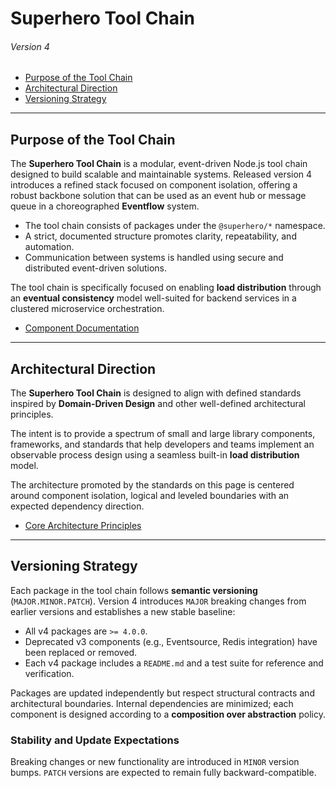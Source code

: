 # Superhero Tool Chain

###### Version 4

- [Purpose of the Tool Chain](#purpose-of-the-tool-chain)
- [Architectural Direction](#architectural-direction)
- [Versioning Strategy](#versioning-strategy)

---

## Purpose of the Tool Chain

The **Superhero Tool Chain** is a modular, event-driven Node.js tool chain designed to build scalable and maintainable systems. Released version 4 introduces a refined stack focused on component isolation, offering a robust backbone solution that can be used as an event hub or message queue in a choreographed **Eventflow** system.

- The tool chain consists of packages under the `@superhero/*` namespace.
- A strict, documented structure promotes clarity, repeatability, and automation.
- Communication between systems is handled using secure and distributed event-driven solutions.

The tool chain is specifically focused on enabling **load distribution** through an **eventual consistency** model well-suited for backend services in a clustered microservice orchestration.

- [Component Documentation](/5.components.md)

---

## Architectural Direction

The **Superhero Tool Chain** is designed to align with defined standards inspired by **Domain-Driven Design** and other well-defined architectural principles.

The intent is to provide a spectrum of small and large library components, frameworks, and standards that help developers and teams implement an observable process design using a seamless built-in **load distribution** model.

The architecture promoted by the standards on this page is centered around component isolation, logical and leveled boundaries with an expected dependency direction.

- [Core Architecture Principles](/2.core-architecture-principles.md)

---

## Versioning Strategy

Each package in the tool chain follows **semantic versioning** (`MAJOR.MINOR.PATCH`). Version 4 introduces `MAJOR` breaking changes from earlier versions and establishes a new stable baseline:

- All v4 packages are `>= 4.0.0`.
- Deprecated v3 components (e.g., Eventsource, Redis integration) have been replaced or removed.
- Each v4 package includes a `README.md` and a test suite for reference and verification.

Packages are updated independently but respect structural contracts and architectural boundaries. Internal dependencies are minimized; each component is designed according to a **composition over abstraction** policy.

### Stability and Update Expectations

Breaking changes or new functionality are introduced in `MINOR` version bumps.
`PATCH` versions are expected to remain fully backward-compatible.
